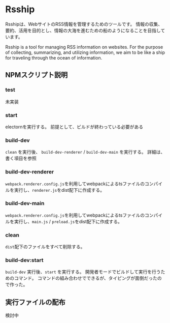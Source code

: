 # Rsship

Rsshipは、WebサイトのRSS情報を管理するためのツールです。
情報の収集、要約、活用を目的とし、情報の大海を進むための船のようになることを目指しています。

Rsship is a tool for managing RSS information on websites.
For the purpose of collecting, summarizing, and utilizing information, we aim to be like a ship for traveling through the ocean of information.

## NPMスクリプト説明

### test

未実装

### start

electornを実行する。
前提として、ビルドが終わっている必要がある

### build-dev

`clean` を実行後、 `build-dev-renderer` / `build-dev-main` を実行する。
詳細は、書く項目を参照

### build-dev-renderer

`webpack.renderer.config.js`を利用してwebpackによるtsファイルのコンパイルを実行し、`renderer.js`をdist配下に作成する。

### build-dev-main

`webpack.renderer.config.js`を利用してwebpackによるtsファイルのコンパイルを実行し、`main.js` / `preload.js`をdist配下に作成する。

### clean

`dist`配下のファイルをすべて削除する。
### build-dev:start

`build-dev` 実行後、`start` を実行する。
開発者モードでビルドして実行を行うためのコマンド。
コマンドの組み合わせでできるが、タイピングが面倒だったので作った。

## 実行ファイルの配布

検討中
